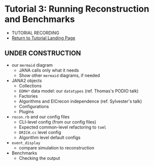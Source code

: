 Tutorial 3: Running Reconstruction and Benchmarks
=================================================

- TUTORIAL RECORDING
- [Return to Tutorial Landing Page](README.md)

## UNDER CONSTRUCTION

- our `mermaid` diagram
  - JANA calls only what it needs
  - Show other `mermaid` diagrams, if needed
- JANA2 objects
  - Collections
  - `EDM4*` data model: our `datatypes` (ref. Thomas's PODIO talk)
  - Factories
  - Algorithms and EICrecon independence (ref. Sylvester's talk)
  - Configurations
  - Plugins
- `recon.rb` and our config files
  - CLI-level config (from our config files) 
  - Expected common-level refactoring to `toml`
  - `DRICH.cc` level config
  - Algorithm level default configs
- `event_display`
  - compare simulation to reconstruction
- Benchmarks
  - Checking the output

